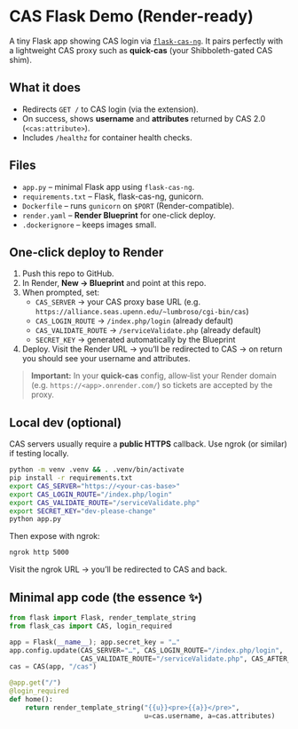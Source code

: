 # CAS Flask Demo (Render-ready)

A tiny Flask app showing CAS login via [`flask-cas-ng`](https://github.com/MasterRoshan/flask-cas-ng).
It pairs perfectly with a lightweight CAS proxy such as **quick-cas** (your Shibboleth-gated CAS shim).

## What it does

- Redirects `GET /` to CAS login (via the extension).
- On success, shows **username** and **attributes** returned by CAS 2.0 (`<cas:attribute>`).
- Includes `/healthz` for container health checks.

## Files

- `app.py` – minimal Flask app using `flask-cas-ng`.
- `requirements.txt` – Flask, flask-cas-ng, gunicorn.
- `Dockerfile` – runs `gunicorn` on `$PORT` (Render-compatible).
- `render.yaml` – **Render Blueprint** for one-click deploy.
- `.dockerignore` – keeps images small.

## One‑click deploy to Render

1. Push this repo to GitHub.
2. In Render, **New → Blueprint** and point at this repo.
3. When prompted, set:
   - `CAS_SERVER` → your CAS proxy base URL (e.g. `https://alliance.seas.upenn.edu/~lumbroso/cgi-bin/cas`)
   - `CAS_LOGIN_ROUTE` → `/index.php/login` (already default)
   - `CAS_VALIDATE_ROUTE` → `/serviceValidate.php` (already default)
   - `SECRET_KEY` → generated automatically by the Blueprint
4. Deploy. Visit the Render URL → you’ll be redirected to CAS → on return you should see your username and attributes.

> **Important:** In your **quick-cas** config, allow‑list your Render domain (e.g. `https://<app>.onrender.com/`)
> so tickets are accepted by the proxy.

## Local dev (optional)

CAS servers usually require a **public HTTPS** callback. Use ngrok (or similar) if testing locally.

```bash
python -m venv .venv && . .venv/bin/activate
pip install -r requirements.txt
export CAS_SERVER="https://<your-cas-base>"
export CAS_LOGIN_ROUTE="/index.php/login"
export CAS_VALIDATE_ROUTE="/serviceValidate.php"
export SECRET_KEY="dev-please-change"
python app.py
```

Then expose with ngrok:

```bash
ngrok http 5000
```

Visit the ngrok URL → you’ll be redirected to CAS and back.

## Minimal app code (the essence ✨)

```python
from flask import Flask, render_template_string
from flask_cas import CAS, login_required

app = Flask(__name__); app.secret_key = "…"
app.config.update(CAS_SERVER="…", CAS_LOGIN_ROUTE="/index.php/login",
                  CAS_VALIDATE_ROUTE="/serviceValidate.php", CAS_AFTER_LOGIN="home")
cas = CAS(app, "/cas")

@app.get("/")
@login_required
def home():
    return render_template_string("{{u}}<pre>{{a}}</pre>",
                                  u=cas.username, a=cas.attributes)
```
